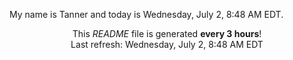My name is Tanner and today is Wednesday, July 2, 8:48 AM EDT.

<p align="center">This <i>README</i> file is generated <b>every 3 hours</b>!</br>Last refresh: Wednesday, July 2, 8:48 AM EDT<br /></p>
